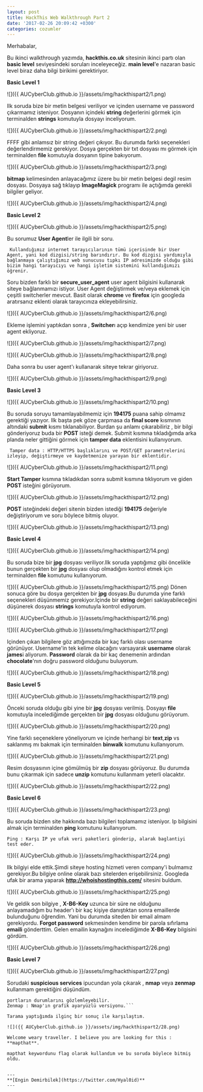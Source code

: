 ```yaml
---
layout: post
title: HackThis Web Walkthrough Part 2
date: '2017-02-26 20:09:42 +0300'
categories: cozumler
---
```





Merhabalar,

Bu ikinci walkthrough yazımda, **hackthis.co.uk** sitesinin ikinci partı olan **basic level** seviyesindeki
soruları inceleyeceğiz.
**main level**'e nazaran basic level biraz daha bilgi birikimi gerektiriyor.

**Basic Level 1**

![]({{ AUCyberClub.github.io }}/assets/img/hackthispart2/1.png)


Ilk soruda bize bir metin belgesi veriliyor ve içinden username ve password çıkarmamız isteniyor.
Dosyanın içindeki **string** değerlerini görmek için terminalden **strings** komutuyla
dosyayı inceliyorum.

![]({{ AUCyberClub.github.io }}/assets/img/hackthispart2/2.png)

FFFF gibi anlamsız bir string değeri çıkıyor. Bu durumda farklı seçenekleri değerlendirmemiz gerekiyor.
Dosya gerçekten bir txt dosyası mı görmek için terminalden **file** komutuyla dosyanın tipine bakıyorum.

![]({{ AUCyberClub.github.io }}/assets/img/hackthispart2/3.png)

**bitmap** kelimesinden anlayacağımız üzere bu bir metin belgesi degil resim dosyası.
Dosyaya sağ tıklayıp **ImageMagick** programı ile açtığımda gerekli bilgiler geliyor.

![]({{ AUCyberClub.github.io }}/assets/img/hackthispart2/4.png)


**Basic Level 2**

![]({{ AUCyberClub.github.io }}/assets/img/hackthispart2/5.png)

Bu sorumuz **User Agent**ler ile ilgili bir soru.

``` Kullandığımız internet tarayıcılarının tümü içerisinde bir User Agent, yani kod dizgisi/string barındırır. Bu kod dizgisi yardımıyla bağlanmaya çalıştığımız web sunucusu tıpkı IP adresimizde olduğu gibi bizim hangi tarayıcıyı ve hangi işletim sistemini kullandığımızı öğrenir.```

Soru bizden farklı bir **secure_user_agent** user agent bilgisini kullanarak siteye bağlanmamızı istiyor. 
User Agent değiştirmek ve/veya eklemek için çeşitli switcherler mevcut. Basit olarak **chrome** ve **firefox** için 
googleda aratırsanız eklenti olarak tarayıcınıza ekleyebilirsiniz.

![]({{ AUCyberClub.github.io }}/assets/img/hackthispart2/6.png)

Ekleme işlemini yaptıkdan sonra , **Switcher**ı açıp kendimize yeni bir user agent ekliyoruz.

![]({{ AUCyberClub.github.io }}/assets/img/hackthispart2/7.png)

![]({{ AUCyberClub.github.io }}/assets/img/hackthispart2/8.png)

Daha sonra bu user agent'ı kullanarak siteye tekrar giriyoruz.

![]({{ AUCyberClub.github.io }}/assets/img/hackthispart2/9.png)




**Basic Level 3**

![]({{ AUCyberClub.github.io }}/assets/img/hackthispart2/10.png)

Bu soruda soruyu tamamlayabilmemiz için **194175** puana sahip olmamız gerektiği yazıyor.
Ilk başta pek göze çarpmasa da **final score** kısmının altındaki **submit** kısmı tıklanabiliyor.
Burdan şu anlamı çıkarabiliriz , bir bilgi gönderiyoruz buda bir **POST** isteği demek.
Submit kısmına tıkladığımda arka planda neler gittiğini görmek için **tamper data** eklentisini kullanıyorum.

``` Tamper data : HTTP/HTTPS başlıklarını ve POST/GET parametrelerini izleyip, değiştirmeye ve kaydetmenize yarayan bir eklentidir.```

![]({{ AUCyberClub.github.io }}/assets/img/hackthispart2/11.png)

**Start Tamper** kısmına tıkladıkdan sonra submit kısmına tıklıyorum ve giden **POST** isteğini görüyorum.

![]({{ AUCyberClub.github.io }}/assets/img/hackthispart2/12.png)

**POST** isteğindeki değeri sitenin bizden istediği **194175** değeriyle değiştiriyorum ve soru böylece bitmiş oluyor.

![]({{ AUCyberClub.github.io }}/assets/img/hackthispart2/13.png)

**Basic Level 4**

![]({{ AUCyberClub.github.io }}/assets/img/hackthispart2/14.png)

Bu soruda bize bir **jpg** dosyası veriliyor.Ilk soruda yaptığımız gibi öncelikle bunun gerçekten bir **jpg**
dosyası olup olmadığını kontrol etmek için terminalden **file** komutunu kullanıyorum.

![]({{ AUCyberClub.github.io }}/assets/img/hackthispart2/15.png)
Dönen sonuca göre bu dosya gerçekten bir **jpg** dosyası.Bu durumda yine farklı seçenekleri düşünmemiz gerekiyor.Içinde bir **string** değeri saklayabileceğini düşünerek dosyası **strings** komutuyla kontrol ediyorum.

![]({{ AUCyberClub.github.io }}/assets/img/hackthispart2/16.png)



![]({{ AUCyberClub.github.io }}/assets/img/hackthispart2/17.png)

Içinden çıkan bilgilere göz attığımızda bir kaç farklı olası username görünüyor. Username'in tek kelime olacağını varsayarak **username** olarak **james**i aliyorum.
**Password** olarak da bir kaç denemenin ardından **chocolate**'nın doğru password olduğunu buluyorum.

![]({{ AUCyberClub.github.io }}/assets/img/hackthispart2/18.png)

**Basic Level 5**

![]({{ AUCyberClub.github.io }}/assets/img/hackthispart2/19.png)

Önceki soruda olduğu gibi yine bir **jpg** dosyası verilmiş. Dosyayı **file** komutuyla incelediğimde gerçekten bir **jpg** dosyası olduğunu görüyorum.

![]({{ AUCyberClub.github.io }}/assets/img/hackthispart2/20.png)

Yine farklı seçeneklere yöneliyorum ve içinde herhangi bir **text**,**zip** vs saklanmış mı bakmak için terminalden **binwalk** komutunu kullanıyorum.

![]({{ AUCyberClub.github.io }}/assets/img/hackthispart2/21.png)

Resim dosyasının içine gömülmüş bir **zip** dosyası görüyoruz. Bu durumda bunu çıkarmak için sadece **unzip** komutunu kullanmam yeterli olacaktır.

![]({{ AUCyberClub.github.io }}/assets/img/hackthispart2/22.png)


**Basic Level 6**

![]({{ AUCyberClub.github.io }}/assets/img/hackthispart2/23.png)

Bu soruda bizden site hakkında bazı bilgileri toplamamız isteniyor. Ip bilgisini almak için terminalden **ping** komutunu kullanıyorum.

```Ping : Karşı IP ye ufak veri paketleri gönderip, alarak baglantiyi test eder.```

![]({{ AUCyberClub.github.io }}/assets/img/hackthispart2/24.png)

Ilk bilgiyi elde ettik.Şimdi siteye hosting hizmeti veren company'i bulmamız gerekiyor.Bu bilgiye online olarak bazı sitelerden erişebilirsiniz.
Googleda ufak bir arama yaparak **http://whoishostingthis.com/** sitesini buldum.

![]({{ AUCyberClub.github.io }}/assets/img/hackthispart2/25.png)

Ve geldik son bilgiye , **X-B6-Key** uzunca bir süre ne olduğunu anlayamadığım bu header'ı bir kaç kişiye danıştıktan sonra emaillerde bulunduğunu
öğrendim. Yani bu durumda siteden bir email almam gerekiyordu. **Forgot password** sekmesinden kendime bir parola sıfırlama **emaili** gönderttim.
Gelen emailin kaynağını incelediğimde **X-B6-Key** bilgisini gördüm.

![]({{ AUCyberClub.github.io }}/assets/img/hackthispart2/26.png)

**Basic Level 7**

![]({{ AUCyberClub.github.io }}/assets/img/hackthispart2/27.png)

Sorudaki **suspicious services** ipucundan yola çıkarak , **nmap** veya **zenmap** kullanmam gerektiğini düşündüm.

```Nmap : Taranan ağın haritasını çıkarabilir ve ağ makinalarında çalışan servislerin durumlarını, işletim sistemlerini, 
portların durumlarını gözlemleyebilir.
Zenmap : Nmap'ın grafik ayaryüzlü versiyonu.```

Tarama yaptığımda ilginç bir sonuç ile karşılaştım.

![]({{ AUCyberClub.github.io }}/assets/img/hackthispart2/28.png)

Welcome weary traveller. I believe you are looking for this : **mapthat**.

mapthat keywordunu flag olarak kullandım ve bu soruda böylece bitmiş oldu.


---
**[Engin Demirbilek](https://twitter.com/Hyal0id)**
---
